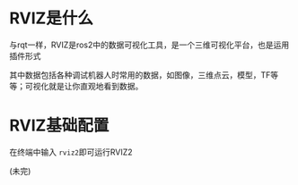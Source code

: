 # RVIZ是什么

与rqt一样，RVIZ是ros2中的数据可视化工具，是一个三维可视化平台，也是运用插件形式

其中数据包括各种调试机器人时常用的数据，如图像，三维点云，模型，TF等等；可视化就是让你直观地看到数据。

# RVIZ基础配置

在终端中输入 `rviz2`即可运行RVIZ2

(未完)
